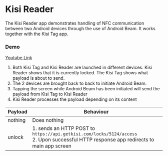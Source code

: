 # Kisi Reader

The Kisi Reader app demonstrates handling of NFC communication between two Android devices through the use of Android Beam. It works together with the Kisi Tag app.


### Demo
[Youtube Link](https://youtu.be/iRLu9utQvy0)

1. Both Kisi Tag and Kisi Reader are launched in different devices. Kisi Reader shows that it is currently locked. The Kisi Tag shows what payload is about to send.
2. The 2 devices are brought back to back to initiate Android Beam.
3. Tapping the screen while Android Beam has been initiated will send the payload from Kisi Tag to Kisi Reader
4. Kisi Reader processes the payload depending on its content

  | Payload | Behaviour    |
  |---------|--------------|
  | nothing | Does nothing |
  | unlock  | 1. sends an HTTP POST to `https://api.getkisi.com/locks/5124/access` <br>2. Upon successful HTTP response app redirects to main app screen
